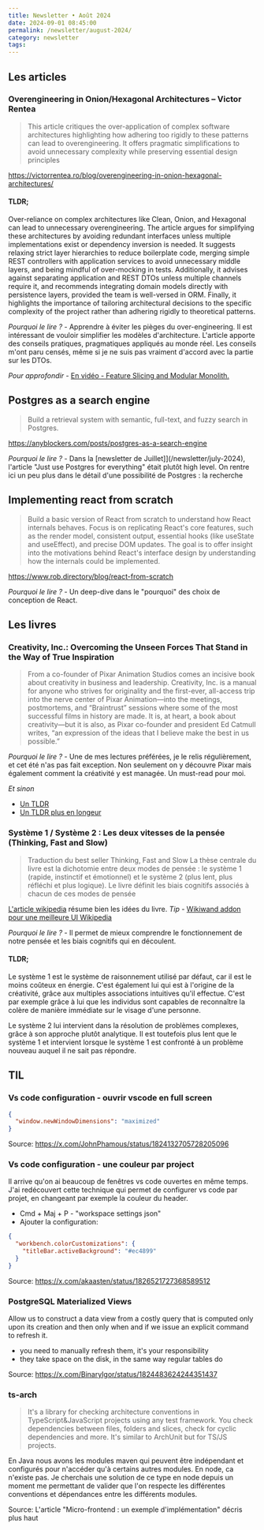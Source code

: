 ```yaml
---
title: Newsletter • Août 2024
date: 2024-09-01 08:45:00
permalink: /newsletter/august-2024/
category: newsletter
tags:
---
```


## Les articles

### Overengineering in Onion/Hexagonal Architectures – Victor Rentea

> This article critiques the over-application of complex software architectures highlighting how adhering too rigidly to these patterns can lead to overengineering. It offers pragmatic simplifications to avoid unnecessary complexity while preserving essential design principles

https://victorrentea.ro/blog/overengineering-in-onion-hexagonal-architectures/

#### TLDR;
Over-reliance on complex architectures like Clean, Onion, and Hexagonal can lead to unnecessary overengineering. The article argues for simplifying these architectures by avoiding redundant interfaces unless multiple implementations exist or dependency inversion is needed. It suggests relaxing strict layer hierarchies to reduce boilerplate code, merging simple REST controllers with application services to avoid unnecessary middle layers, and being mindful of over-mocking in tests. Additionally, it advises against separating application and REST DTOs unless multiple channels require it, and recommends integrating domain models directly with persistence layers, provided the team is well-versed in ORM. Finally, it highlights the importance of tailoring architectural decisions to the specific complexity of the project rather than adhering rigidly to theoretical patterns.


*Pourquoi le lire ? -* Apprendre à éviter les pièges du over-engineering. Il est intéressant de vouloir simplifier les modèles d'architecture. L'article apporte des conseils pratiques, pragmatiques appliqués au monde réel. Les conseils m'ont paru censés, même si je ne suis pas vraiment d'accord avec la partie sur les DTOs.

*Pour approfondir -* [En vidéo - Feature Slicing and Modular Monolith.](https://www.youtube.com/watch?v=H7HWOlANX78)

## Postgres as a search engine

>Build a retrieval system with semantic, full-text, and fuzzy search in Postgres.

https://anyblockers.com/posts/postgres-as-a-search-engine

*Pourquoi le lire ? -* Dans la [newsletter de Juillet]](/newsletter/july-2024), l'article "Just use Postgres for everything" était plutôt high level. On rentre ici un peu plus dans le détail d'une possibilité de Postgres : la recherche

## Implementing react from scratch

> Build a basic version of React from scratch to understand how React internals behaves. Focus is on replicating React's core features, such as the render model, consistent output, essential hooks (like useState and useEffect), and precise DOM updates. The goal is to offer insight into the motivations behind React's interface design by understanding how the internals could be implemented.

https://www.rob.directory/blog/react-from-scratch

*Pourquoi le lire ? -* Un deep-dive dans le "pourquoi" des choix de conception de React.

## Les livres

### Creativity, Inc.: Overcoming the Unseen Forces That Stand in the Way of True Inspiration

> From a co-founder of Pixar Animation Studios comes an incisive book about creativity in business and leadership.
> Creativity, Inc. is a manual for anyone who strives for originality and the first-ever, all-access trip into the nerve center of Pixar Animation—into the meetings, postmortems, and “Braintrust” sessions where some of the most successful films in history are made. It is, at heart, a book about creativity—but it is also, as Pixar co-founder and president Ed Catmull writes, “an expression of the ideas that I believe make the best in us possible.”

*Pourquoi le lire ? -* Une de mes lectures préférées, je le relis régulièrement, et cet été n'as pas fait exception. Non seulement on y découvre Pixar mais également comment la créativité y est managée. Un must-read pour moi.

*Et sinon*
- [Un TLDR](https://medium.com/@aidanhornsby/creativity-inc-632fbfcbaad9)
- [Un TLDR plus en longeur](https://rahulvigneshsekar.medium.com/creativity-inc-book-notes-1-1f90289806ab)

### Système 1 / Système 2 : Les deux vitesses de la pensée (Thinking, Fast and Slow)

> Traduction du best seller Thinking, Fast and Slow
> La thèse centrale du livre est la dichotomie entre deux modes de pensée : le système 1 (rapide, instinctif et émotionnel) et le système 2 (plus lent, plus réfléchi et plus logique). Le livre définit les biais cognitifs associés à chacun de ces modes de pensée

[L'article wikipedia](https://www.wikiwand.com/fr/articles/Thinking,_Fast_and_Slow) résume bien les idées du livre.
*Tip -* [Wikiwand addon pour une meilleure UI Wikipedia](https://chromewebstore.google.com/detail/wikiwand-knowledge-with-c/emffkefkbkpkgpdeeooapgaicgmcbolj)

*Pourquoi le lire ? -* Il permet de mieux comprendre le fonctionnement de notre pensée et les biais cognitifs qui en découlent.

#### TLDR;
Le système 1 est le système de raisonnement utilisé par défaut, car il est le moins coûteux en énergie. C'est également lui qui est à l'origine de la créativité, grâce aux multiples associations intuitives qu'il effectue. C'est par exemple grâce à lui que les individus sont capables de reconnaître la colère de manière immédiate sur le visage d'une personne.

Le système 2 lui intervient dans la résolution de problèmes complexes, grâce à son approche plutôt analytique. Il est toutefois plus lent que le système 1 et intervient lorsque le système 1 est confronté à un problème nouveau auquel il ne sait pas répondre.


## TIL

### Vs code configuration - ouvrir vscode en full screen

```json
{
  "window.newWindowDimensions": "maximized"
}
```

Source: https://x.com/JohnPhamous/status/1824132705728205096

### Vs code configuration - une couleur par project

Il arrive qu'on ai beaucoup de fenêtres vs code ouvertes en même temps. J'ai redécouvert cette technique qui permet de configurer vs code par projet, en changeant par exemple la couleur du header.

- Cmd + Maj + P - "workspace settings json"
- Ajouter la configuration:

```json
{
  "workbench.colorCustomizations": { 
    "titleBar.activeBackground": "#ec4899" 
  }
}
```

Source: https://x.com/akaasten/status/1826521727368589512

### PostgreSQL Materialized Views

Allow us to construct a data view from a costly query that is computed only upon its creation and then only when and if we issue an explicit command to refresh it.

- you need to manually refresh them, it's your responsibility
- they take space on the disk, in the same way regular tables do

Source: https://x.com/BinaryIgor/status/1824483624244351437


### ts-arch

> It's a library for checking architecture conventions in TypeScript&JavaScript projects using any test framework. You check dependencies between files, folders and slices, check for cyclic dependencies and more. It's similar to ArchUnit but for TS/JS projects.

En Java nous avons les modules maven qui peuvent être indépendant et configurés pour n'accéder qu'à certains autres modules. En node, ca n'existe pas. Je cherchais une solution de ce type en node depuis un moment me permettant de valider que l'on respecte les différentes conventions et dépendances entre les différents modules.

Source: L'article "Micro-frontend : un exemple d'implémentation" décris plus haut

